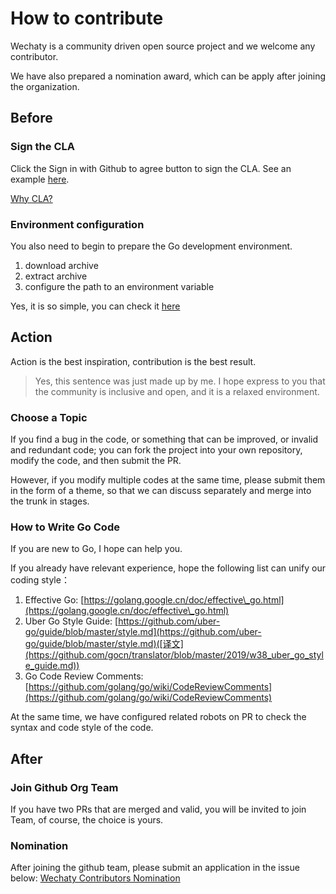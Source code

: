 # How to contribute

Wechaty is a community driven open source project and we welcome any contributor. 

We have also prepared a nomination award, which can be apply after joining the organization.

## Before

### Sign the CLA

Click the Sign in with Github to agree button to sign the CLA. See an example [here](https://cla-assistant.io/wechaty/go-wechaty).

[Why CLA?](https://qastack.cn/software/168020/how-signing-out-a-cla-prevents-legal-issues-in-open-source-projects)

### Environment configuration

You also need to begin to prepare the Go development environment.

1. download archive 
2. extract archive
3. configure the path to an environment variable

Yes, it is so simple, you can check it [here](https://golang.org/doc/install)

## Action

Action is the best inspiration, contribution is the best result.

> Yes, this sentence was just made up by me. I hope express to you that the community is inclusive and open, and it is a relaxed environment.

### Choose a Topic

If you find a bug in the code, or something that can be improved, or invalid and redundant code; you can fork the project into your own repository, modify the code, and then submit the PR.

However, if you modify multiple codes at the same time, please submit them in the form of a theme, so that we can discuss separately and merge into the trunk in stages.

### How to Write Go Code

If you are new to Go, I hope [<How to Write Go Code>](https://golang.org/doc/code.html) can help you.

If you already have relevant experience, hope the following list can unify our coding style：
1. Effective Go: [https://golang.google.cn/doc/effective\_go.html](https://golang.google.cn/doc/effective\_go.html)
2. Uber Go Style Guide: [https://github.com/uber-go/guide/blob/master/style.md](https://github.com/uber-go/guide/blob/master/style.md)([译文](https://github.com/gocn/translator/blob/master/2019/w38_uber_go_style_guide.md))
3. Go Code Review Comments: [https://github.com/golang/go/wiki/CodeReviewComments](https://github.com/golang/go/wiki/CodeReviewComments)

At the same time, we have configured related robots on PR to check the syntax and code style of the code.

## After

### Join Github Org Team

If you have two PRs that are merged and valid, you will be invited to join Team, of course, the choice is yours.

### Nomination

After joining the github team, please submit an application in the issue below: [Wechaty Contributors Nomination](https://github.com/wechaty/PMC/issues/16)
